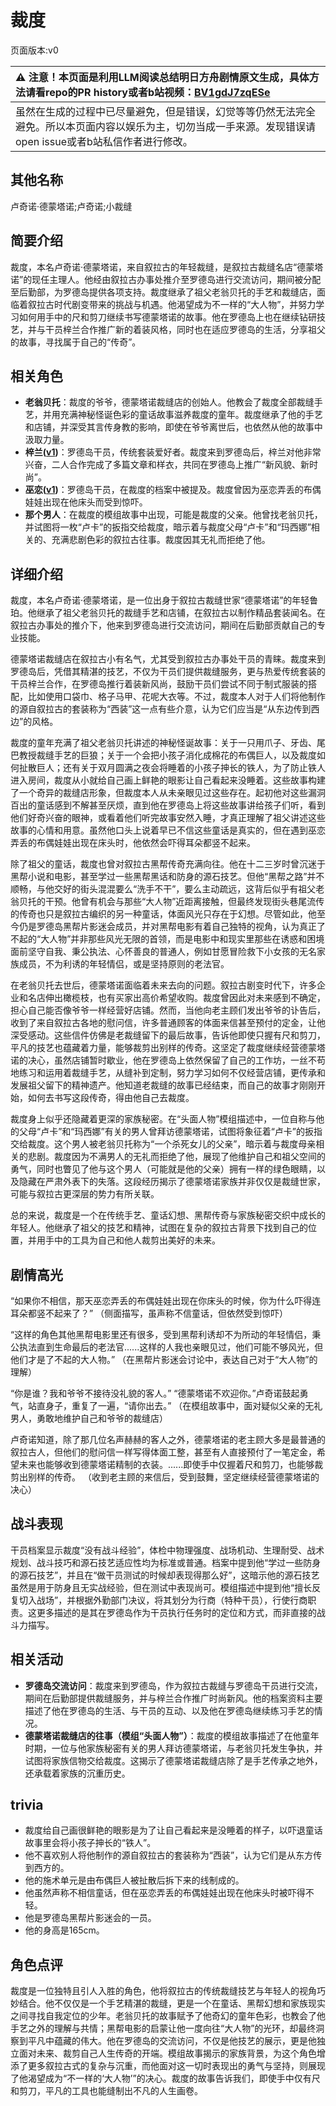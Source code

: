 # 裁度
页面版本:v0
 

| :warning: 注意！本页面是利用LLM阅读总结明日方舟剧情原文生成，具体方法请看repo的PR history或者b站视频：[BV1gdJ7zqESe](https://www.bilibili.com/video/BV1gdJ7zqESe/)         |
|:----------------------------|
| 虽然在生成的过程中已尽量避免，但是错误，幻觉等等仍然无法完全避免。所以本页面内容以娱乐为主，切勿当成一手来源。发现错误请open issue或者b站私信作者进行修改。|



## 其他名称
卢奇诺·德蒙塔诺;卢奇诺;小裁缝
## 简要介绍
裁度，本名卢奇诺·德蒙塔诺，来自叙拉古的年轻裁缝，是叙拉古裁缝名店“德蒙塔诺”的现任主理人。他经由叙拉古办事处推介至罗德岛进行交流访问，期间被分配至后勤部，为罗德岛提供各项支持。裁度继承了祖父老翁贝托的手艺和裁缝店，面临着叙拉古时代剧变带来的挑战与机遇。他渴望成为不一样的“大人物”，并努力学习如何用手中的尺和剪刀继续书写德蒙塔诺的故事。他在罗德岛上也在继续钻研技艺，并与干员梓兰合作推广新的着装风格，同时也在适应罗德岛的生活，分享祖父的故事，寻找属于自己的“传奇”。
## 相关角色
-   **老翁贝托**：裁度的爷爷，德蒙塔诺裁缝店的创始人。他教会了裁度全部裁缝手艺，并用充满神秘怪诞色彩的童话故事滋养裁度的童年。裁度继承了他的手艺和店铺，并深受其言传身教的影响，即使在爷爷离世后，也依然从他的故事中汲取力量。
-   **梓兰([v1](char_278_orchid.md))**：罗德岛干员，传统套装爱好者。裁度来到罗德岛后，梓兰对他非常兴奋，二人合作完成了多篇文章和样衣，共同在罗德岛上推广“新风貌、新时尚”。
-   **巫恋([v1](char_254_vodfox.md))**：罗德岛干员，在裁度的档案中被提及。裁度曾因为巫恋弄丢的布偶娃娃出现在他床头而受到惊吓。
-   **那个男人**：在裁度的模组故事中出现，可能是裁度的父亲。他曾找老翁贝托，并试图将一枚“卢卡”的扳指交给裁度，暗示着与裁度父母“卢卡”和“玛西娜”相关的、充满悲剧色彩的叙拉古往事。裁度因其无礼而拒绝了他。
## 详细介绍
裁度，本名卢奇诺·德蒙塔诺，是一位出身于叙拉古裁缝世家“德蒙塔诺”的年轻鲁珀。他继承了祖父老翁贝托的裁缝手艺和店铺，在叙拉古以制作精品套装闻名。在叙拉古办事处的推介下，他来到罗德岛进行交流访问，期间在后勤部贡献自己的专业技能。

德蒙塔诺裁缝店在叙拉古小有名气，尤其受到叙拉古办事处干员的青睐。裁度来到罗德岛后，凭借其精湛的技艺，不仅为干员们提供裁缝服务，更与热爱传统套装的干员梓兰合作，在罗德岛推行着装新风尚，鼓励干员们尝试不同于制式服装的搭配，比如使用口袋巾、格子马甲、花呢大衣等。不过，裁度本人对于人们将他制作的源自叙拉古的套装称为“西装”这一点有些介意，认为它们应当是“从东边传到西边”的风格。

裁度的童年充满了祖父老翁贝托讲述的神秘怪诞故事：关于一只用爪子、牙齿、尾巴教授裁缝手艺的巨狼；关于一个会把小孩子消化成棉花的布偶巨人，以及裁度如何扯散巨人；还有关于双月圆满之夜会将睡着的小孩子抻长的铁人，为了防止铁人进入房间，裁度从小就给自己画上鲜艳的眼影让自己看起来没睡着。这些故事构建了一个奇异的裁缝店形象，但裁度本人从未亲眼见过这些存在。起初他对这些漏洞百出的童话感到不解甚至厌烦，直到他在罗德岛上将这些故事讲给孩子们听，看到他们好奇兴奋的眼神，或看着他们听完故事安然入睡，才真正理解了祖父讲述这些故事的心情和用意。虽然他口头上说着早已不信这些童话是真实的，但在遇到巫恋弄丢的布偶娃娃出现在床头时，他依然会吓得耳朵都竖不起来。

除了祖父的童话，裁度也曾对叙拉古黑帮传奇充满向往。他在十二三岁时曾沉迷于黑帮小说和电影，甚至学过一些黑帮黑话和防身的源石技艺。但他“黑帮之路”并不顺畅，与他交好的街头混混要么“洗手不干”，要么主动疏远，这背后似乎有祖父老翁贝托的干预。他曾有机会与那些“大人物”近距离接触，但最终发现街头巷尾流传的传奇也只是叙拉古编织的另一种童话，体面风光只存在于幻想。尽管如此，他至今仍是罗德岛黑帮片影迷会成员，并对黑帮电影有着自己独特的视角，认为真正了不起的“大人物”并非那些风光无限的首领，而是电影中和现实里那些在诱惑和困境面前坚守自我、秉公执法、心怀善良的普通人，例如甘愿冒险救下小女孩的无名家族成员，不为利诱的年轻情侣，或是坚持原则的老法官。

在老翁贝托去世后，德蒙塔诺面临着未来去向的问题。叙拉古剧变时代下，许多企业和名店伸出橄榄枝，也有买家出高价希望收购。裁度曾因此对未来感到不确定，担心自己能否像爷爷一样经营好店铺。然而，当他向老主顾们发出爷爷的讣告后，收到了来自叙拉古各地的慰问信，许多普通顾客的体面来信甚至预付的定金，让他深受感动。这些信件仿佛是老裁缝留下的最后故事，告诉他即使只握有尺和剪刀，平凡的技艺也蕴藏着力量，能够裁剪出别样的传奇。这坚定了裁度继续经营德蒙塔诺的决心，虽然店铺暂时歇业，他在罗德岛上依然保留了自己的工作坊，一丝不苟地练习和运用着裁缝手艺，从缝补到定制，努力学习如何不仅经营店铺，更传承和发展祖父留下的精神遗产。他知道老裁缝的故事已经结束，而自己的故事才刚刚开始，如何去书写这段传奇，得由他自己去裁度。

裁度身上似乎还隐藏着更深的家族秘密。在“头面人物”模组描述中，一位自称与他的父母“卢卡”和“玛西娜”有关的男人曾拜访德蒙塔诺，试图将象征着“卢卡”的扳指交给裁度。这个男人被老翁贝托称为“一个杀死女儿的父亲”，暗示着与裁度母亲相关的悲剧。裁度因为不满男人的无礼而拒绝了他，展现了他维护自己和祖父空间的勇气，同时也瞥见了他与这个男人（可能就是他的父亲）拥有一样的绿色眼睛，以及隐藏在严肃外表下的失落。这段经历揭示了德蒙塔诺家族并非仅仅是裁缝世家，可能与叙拉古更深层的势力有所关联。

总的来说，裁度是一个在传统手艺、童话幻想、黑帮传奇与家族秘密交织中成长的年轻人。他继承了祖父的技艺和精神，试图在复杂的叙拉古背景下找到自己的位置，并用手中的工具为自己和他人裁剪出美好的未来。
## 剧情高光
“如果你不相信，那天巫恋弄丢的布偶娃娃出现在你床头的时候，你为什么吓得连耳朵都竖不起来了？”
（侧面描写，虽声称不信童话，但依然受到惊吓）

“这样的角色其他黑帮电影里还有很多，受到黑帮利诱却不为所动的年轻情侣，秉公执法直到生命最后的老法官......这样的人我也亲眼见过，他们可能不够风光，但他们才是了不起的大人物。”
（在黑帮片影迷会讨论中，表达自己对于“大人物”的理解）

“你是谁？我和爷爷不接待没礼貌的客人。”
“德蒙塔诺不欢迎你。”卢奇诺鼓起勇气，站直身子，重复了一遍，“请你出去。”
（在模组故事中，面对疑似父亲的无礼男人，勇敢地维护自己和爷爷的裁缝店）

卢奇诺知道，除了那几位名声赫赫的客人之外，德蒙塔诺的老主顾大多是最普通的叙拉古人，但他们的慰问信一样写得体面工整，甚至有人直接预付了一笔定金，希望未来也能够收到德蒙塔诺精制的衣装。......即使手中仅握着尺和剪刀，也能够裁剪出别样的传奇。
（收到老主顾的来信后，受到鼓舞，坚定继续经营德蒙塔诺的决心）
## 战斗表现
干员档案显示裁度“没有战斗经验”，体检中物理强度、战场机动、生理耐受、战术规划、战斗技巧和源石技艺适应性均为标准或普通。档案中提到他“学过一些防身的源石技艺”，并且在“做干员测试的时候却表现得那么好”，这暗示他的源石技艺虽然是用于防身且无实战经验，但在测试中表现尚可。模组描述中提到他“擅长反复切入战场”，并根据外勤部门决议，将其划分为行商（特种干员），行使行商职责。这更多描述的是其在罗德岛作为干员执行任务时的定位和方式，而非直接的战斗力描写。
## 相关活动
-   **罗德岛交流访问**：裁度来到罗德岛，作为叙拉古裁缝与罗德岛干员进行交流，期间在后勤部提供裁缝服务，并与梓兰合作推广时尚新风。他的档案资料主要描述了他在罗德岛的生活、与干员的互动、以及他在罗德岛继续练习手艺的情况。
-   **德蒙塔诺裁缝店的往事（模组“头面人物”）**：裁度的模组故事描述了在他童年时期，一位与他家族秘密有关的男人拜访德蒙塔诺，与老翁贝托发生争执，并试图将家族信物交给裁度。这揭示了德蒙塔诺裁缝店除了是手艺传承之地外，还承载着家族的沉重历史。
## trivia
*   裁度给自己画很鲜艳的眼影是为了让自己看起来是没睡着的样子，以吓退童话故事里会将小孩子抻长的“铁人”。
*   他不喜欢别人将他制作的源自叙拉古的套装称为“西装”，认为它们是从东方传到西方的。
*   他的施术单元是由布偶巨人被扯散后拆下来的线制成的。
*   他虽然声称不相信童话，但在巫恋弄丢的布偶娃娃出现在他床头时被吓得不轻。
*   他是罗德岛黑帮片影迷会的一员。
*   他的身高是165cm。
## 角色点评
裁度是一位独特且引人入胜的角色，他将叙拉古的传统裁缝技艺与年轻人的视角巧妙结合。他不仅仅是一个手艺精湛的裁缝，更是一个在童话、黑帮幻想和家族现实之间寻找自我定位的少年。老翁贝托的故事赋予了他奇幻的童年色彩，也教会了他手艺之外的理解与共情；黑帮电影的启蒙让他一度向往“大人物”的光环，却最终洞察到平凡中蕴藏的伟大。他在罗德岛的交流访问，不仅是他技艺的展示，更是他独立面对未来、裁剪自己人生传奇的开端。模组故事揭示的家族背景，为这个角色增添了更多叙拉古式的复杂与沉重，而他面对这一切时表现出的勇气与坚持，则展现了他渴望成为“不一样的‘大人物’”的决心。裁度的故事告诉我们，即使手中仅有尺和剪刀，平凡的工具也能缝制出不凡的人生画卷。